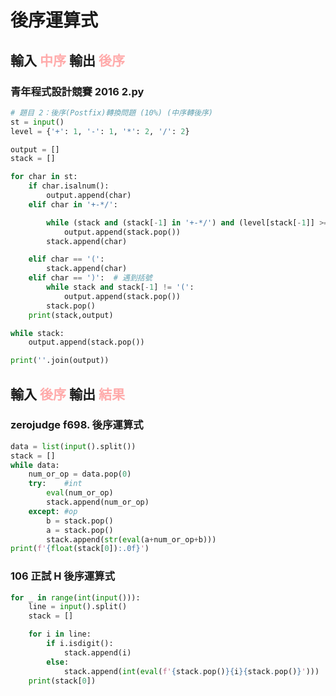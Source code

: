 # 後序運算式

## 輸入 <span style='color:#faa'>中序</span> 輸出 <span style='color:#faa'>後序</span>
### 青年程式設計競賽 2016 2.py
```python
# 題目 2：後序(Postfix)轉換問題 (10%) (中序轉後序)
st = input()
level = {'+': 1, '-': 1, '*': 2, '/': 2}

output = []
stack = []

for char in st:
    if char.isalnum():
        output.append(char)
    elif char in '+-*/':

        while (stack and (stack[-1] in '+-*/') and (level[stack[-1]] >= level[char])):
            output.append(stack.pop())
        stack.append(char)

    elif char == '(':
        stack.append(char)
    elif char == ')':  # 遇到括號
        while stack and stack[-1] != '(':
            output.append(stack.pop())
        stack.pop()
    print(stack,output)

while stack:
    output.append(stack.pop())

print(''.join(output))
```




## 輸入 <span style='color:#faa'>後序</span> 輸出 <span style='color:#faa'>結果</span>
### zerojudge f698. 後序運算式
```python
data = list(input().split())
stack = []
while data:
    num_or_op = data.pop(0)
    try:    #int
        eval(num_or_op)
        stack.append(num_or_op)
    except: #op
        b = stack.pop()
        a = stack.pop()
        stack.append(str(eval(a+num_or_op+b)))
print(f'{float(stack[0]):.0f}')
```

### 106 正試 H 後序運算式
```python
for _ in range(int(input())):
    line = input().split()
    stack = []

    for i in line:
        if i.isdigit():
            stack.append(i)
        else:
            stack.append(int(eval(f'{stack.pop()}{i}{stack.pop()}')))
    print(stack[0])
```


